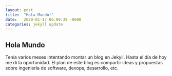 ```yaml
---
layout: post
title:  "Hola Mundo!"
date:   2020-01-17 06:09:39 -0600
categories: jekyll update
---
```

## Hola Mundo

Tenía varios meses intentando montar un blog en Jekyll. Hasta el día de hoy me dí la oportunidad. 
El plan de este blog es compartir ideas y propuestas sobre ingeniería de software, devops, desarrollo, etc.
